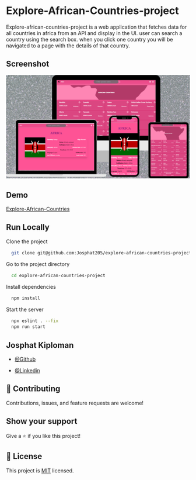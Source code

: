 # Explore-African-Countries-project
Explore-african-countries-project is a web application that fetches data for all countries in africa from an API  and display in the UI. user can search a country using the search box. when you click one country you will be navigated to a page with the details of that country.


## Screenshot
![App Screenshot](design.png)

## Demo

[Explore-African-Countries](https://explore-africa-loman.netlify.app/)


## Run Locally

Clone the project

```bash
  git clone git@github.com:Josphat205/explore-african-countries-project.git
```

Go to the project directory

```bash
  cd explore-african-countries-project
```

Install dependencies

```bash
  npm install
```

Start the server

```bash
  npx eslint . --fix
  npm run start
```


## Josphat Kiploman

- [@Github](https://github.com/Josphat205)

- [@Linkedin](https://www.linkedin.com/in/josphat-kiploman-797430236/)




## 🤝 Contributing

Contributions, issues, and feature requests are welcome!

## Show your support

Give a ⭐ if you like this project!

## 📝 License

This project is [MIT](./MIT.md) licensed.
